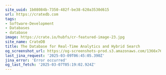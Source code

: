 ```yaml
---
site_uuid: 1b08084b-7350-482f-be38-620a3530d615
url: https://cratedb.com
tags:
- Software-Development
- Databases
- database
image: https://crate.io/hubfs/cr-featured-image-23.jpg
site_name: CrateDB
title: The Database for Real-Time Analytics and Hybrid Search
og_screenshot_url: https://og-screenshots-prod.s3.amazonaws.com/1366x768/80/false/d267c407ebe8b02462c66dc625810882c1d58d3dc31b185f0927fbfe4b949691.jpeg
last_jina_request: '2025-03-09T06:45:05.390Z'
jina_error: 'Error occurred'
og_last_fetch: '2025-03-07T05:19:02.924Z'
---
```


